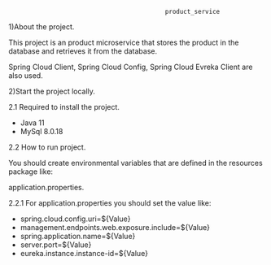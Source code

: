                                                product_service
                                     
1)About the project.

This project is an product microservice that stores the product in the database and retrieves it from the database.

Spring Cloud Client, Spring Cloud Config, Spring Cloud Evreka Client are also used.

2)Start the project locally.

2.1 Required to install the project.

* Java 11 
* MySql 8.0.18

2.2 How to run project.

You should create environmental variables that are defined in the resources package like:

application.properties.

2.2.1 For application.properties you should set the value like:

* spring.cloud.config.uri=${Value}
* management.endpoints.web.exposure.include=${Value}
* spring.application.name=${Value}
* server.port=${Value}
* eureka.instance.instance-id=${Value}
